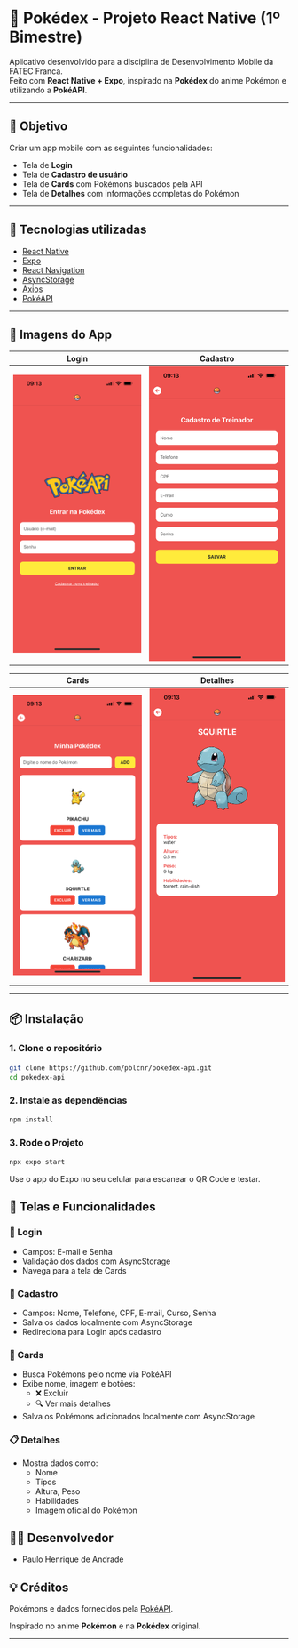# 📱 Pokédex - Projeto React Native (1º Bimestre)

Aplicativo desenvolvido para a disciplina de Desenvolvimento Mobile da FATEC Franca.  
Feito com **React Native + Expo**, inspirado na **Pokédex** do anime Pokémon e utilizando a **PokéAPI**.

---

## 🧠 Objetivo

Criar um app mobile com as seguintes funcionalidades:

- Tela de **Login**
- Tela de **Cadastro de usuário**
- Tela de **Cards** com Pokémons buscados pela API
- Tela de **Detalhes** com informações completas do Pokémon

---

## 🚀 Tecnologias utilizadas

- [React Native](https://reactnative.dev/)
- [Expo](https://expo.dev/)
- [React Navigation](https://reactnavigation.org/)
- [AsyncStorage](https://react-native-async-storage.github.io/async-storage/)
- [Axios](https://axios-http.com/)
- [PokéAPI](https://pokeapi.co/)

---

## 📸 Imagens do App

| Login | Cadastro |
|-------|----------|
| ![](./assets/screenshots/login.png) | ![](./assets/screenshots/cadastro.png) |

| Cards | Detalhes |
|-------|----------|
| ![](./assets/screenshots/cards.png) | ![](./assets/screenshots/detalhes.png) |

---

## 📦 Instalação

### 1. Clone o repositório

```bash
git clone https://github.com/pblcnr/pokedex-api.git
cd pokedex-api
```

### 2. Instale as dependências
```bash
npm install
```

### 3. Rode o Projeto
```bash
npx expo start
```

Use o app do Expo no seu celular para escanear o QR Code e testar.

## 🔐 Telas e Funcionalidades

### 🔑 Login

- Campos: E-mail e Senha
- Validação dos dados com AsyncStorage
- Navega para a tela de Cards

### 📝 Cadastro

- Campos: Nome, Telefone, CPF, E-mail, Curso, Senha
- Salva os dados localmente com AsyncStorage
- Redireciona para Login após cadastro

### 🎴 Cards
- Busca Pokémons pelo nome via PokéAPI
- Exibe nome, imagem e botões:
    - ❌ Excluir
    - 🔍 Ver mais detalhes
- Salva os Pokémons adicionados localmente com AsyncStorage

### 📋 Detalhes
- Mostra dados como:
    - Nome
    - Tipos
    - Altura, Peso
    - Habilidades
    - Imagem oficial do Pokémon

## 👨‍💻 Desenvolvedor
- Paulo Henrique de Andrade

## 💡 Créditos
Pokémons e dados fornecidos pela [PokéAPI](https://pokeapi.co/).

Inspirado no anime **Pokémon** e na **Pokédex** original.

___